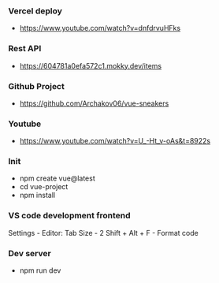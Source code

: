 ### Vercel deploy
- https://www.youtube.com/watch?v=dnfdrvuHFks

### Rest API
- https://604781a0efa572c1.mokky.dev/items

### Github Project
- https://github.com/Archakov06/vue-sneakers

### Youtube
- https://www.youtube.com/watch?v=U_-Ht_v-oAs&t=8922s

### Init
- npm create vue@latest
- cd vue-project
- npm install

### VS code development frontend
Settings - Editor: Tab Size - 2
Shift + Alt + F - Format code

### Dev server
- npm run dev